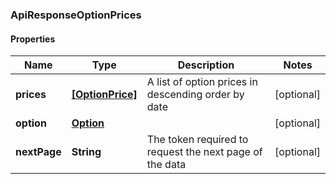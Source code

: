 ### ApiResponseOptionPrices

#### Properties
Name | Type | Description | Notes
------------ | ------------- | ------------- | -------------
**prices** | [**[OptionPrice]**](OptionPrice.md) | A list of option prices in descending order by date | [optional] 
**option** | [**Option**](Option.md) |  | [optional] 
**nextPage** | **String** | The token required to request the next page of the data | [optional] 



